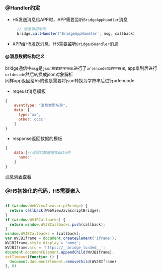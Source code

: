 
### @Handler约定
* H5发送消息给APP时，APP需要监听`BridgeAppHandler`消息
  ```javascript
    // 消息调用举例
    bridge.callHandler('BridgeAppHandler', msg, callback)
  ```
* APP给H5发送消息，H5需要监听`BridgeH5Handler`消息  

#### @消息数据结构定义
bridge通信中`msg`是`json格式的字符串`进行了`urlencode后的字符串`, app拿到后进行`urldecode`然后转换成json对象解析  
同样app返回给h5的也是需要将json转换为字符串后进行urlencode

* reqeust消息模板
```javascript
{
    eventType: "消息类型名称",
    data: {
      type:'xx',
      other:'cccc'
    }
}
```
* response返回数据的模板
```javascript
{
    data:{//返回的数据放在data内
      name:'',
    }
}
```


[消息列表查看](/bridge/message.md)

### @H5初始化的代码，H5需要嵌入
```javascript

if (window.WebViewJavascriptBridge) {
  return callback(WebViewJavascriptBridge);
}
if (window.WVJBCallbacks) {
  return window.WVJBCallbacks.push(callback);
}
window.WVJBCallbacks = [callback];
var WVJBIframe = document.createElement('iframe');
WVJBIframe.style.display = 'none';
WVJBIframe.src = 'https://__bridge_loaded__';
document.documentElement.appendChild(WVJBIframe);
setTimeout(function () {
  document.documentElement.removeChild(WVJBIframe)
}, 0)
```
